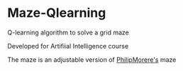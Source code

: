 # Maze-Qlearning
Q-learning algorithm to solve a grid maze  

Developed for Artifiial Intelligence course  

The maze is an adjustable version of <a href="https://github.com/PhilippeMorere">PhilipMorere's</a> maze
